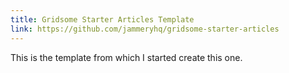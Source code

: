 ```yaml
---
title: Gridsome Starter Articles Template
link: https://github.com/jammeryhq/gridsome-starter-articles
---
```

This is the template from which I started create this one.

